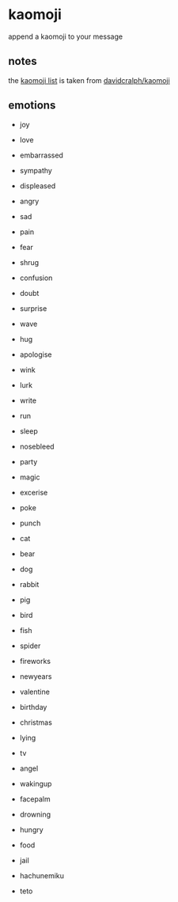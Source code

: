 # kaomoji

append a kaomoji to your message

## notes

the [kaomoji list](./kaomoji.json) is taken from [davidcralph/kaomoji](https://github.com/davidcralph/kaomoji/blob/main/emotes.json)

## emotions

- joy
- love
- embarrassed
- sympathy
- displeased
- angry
- sad
- pain
- fear
- shrug
- confusion
- doubt
- surprise

- wave
- hug
- apologise
- wink
- lurk
- write
- run
- sleep
- nosebleed
- party
- magic
- excerise
- poke
- punch

- cat
- bear
- dog
- rabbit
- pig
- bird
- fish
- spider

- fireworks
- newyears
- valentine
- birthday
- christmas

- lying
- tv
- angel
- wakingup
- facepalm
- drowning
- hungry
- food
- jail
- hachunemiku
- teto
